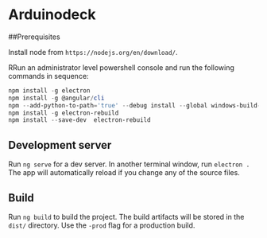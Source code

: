 # Arduinodeck

##Prerequisites

Install node from `https://nodejs.org/en/download/`.

RRun an administrator level powershell console and run the following commands in sequence:
```powershell
npm install -g electron 
npm install -g @angular/cli  
npm --add-python-to-path='true' --debug install --global windows-build-tools  
npm install -g electron-rebuild  
npm install --save-dev  electron-rebuild
```

## Development server

Run `ng serve` for a dev server. In another terminal window, run `electron .`   
The app will automatically reload if you change any of the source files.

## Build

Run `ng build` to build the project. The build artifacts will be stored in the `dist/` directory. Use the `-prod` flag for a production build.
